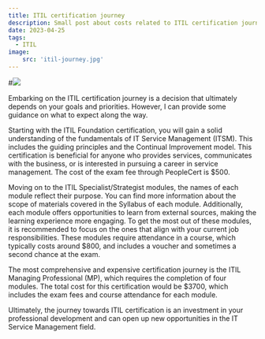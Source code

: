 ```yaml
---
title: ITIL certification journey
description: Small post about costs related to ITIL certification journey
date: 2023-04-25
tags:
  - ITIL
image: 
    src: 'itil-journey.jpg'
---
```


#![](itil-journey.jpg)

Embarking on the ITIL certification journey is a decision that ultimately depends on your goals and priorities. However, I can provide some guidance on what to expect along the way.

Starting with the ITIL Foundation certification, you will gain a solid understanding of the fundamentals of IT Service Management (ITSM). This includes the guiding principles and the Continual Improvement model. This certification is beneficial for anyone who provides services, communicates with the business, or is interested in pursuing a career in service management. The cost of the exam fee through PeopleCert is $500.

Moving on to the ITIL Specialist/Strategist modules, the names of each module reflect their purpose. You can find more information about the scope of materials covered in the Syllabus of each module. Additionally, each module offers opportunities to learn from external sources, making the learning experience more engaging. To get the most out of these modules, it is recommended to focus on the ones that align with your current job responsibilities. These modules require attendance in a course, which typically costs around $800, and includes a voucher and sometimes a second chance at the exam.

The most comprehensive and expensive certification journey is the ITIL Managing Professional (MP), which requires the completion of four modules. The total cost for this certification would be $3700, which includes the exam fees and course attendance for each module.

Ultimately, the journey towards ITIL certification is an investment in your professional development and can open up new opportunities in the IT Service Management field.
